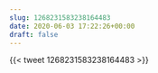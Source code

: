 ```yaml
---
slug: 1268231583238164483
date: 2020-06-03 17:22:26+00:00
draft: false
---
```


{{< tweet 1268231583238164483 >}}
